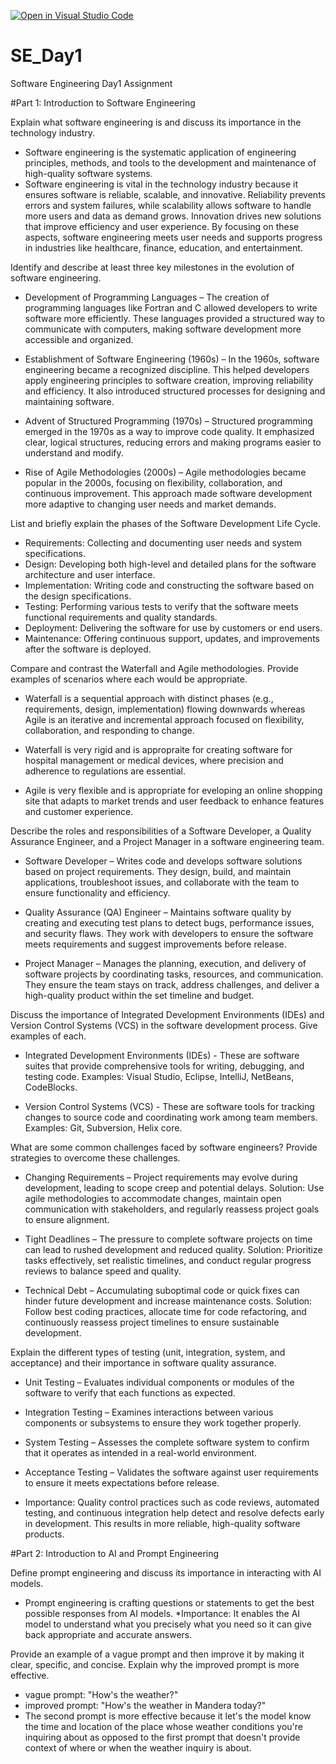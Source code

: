 [![Open in Visual Studio Code](https://classroom.github.com/assets/open-in-vscode-2e0aaae1b6195c2367325f4f02e2d04e9abb55f0b24a779b69b11b9e10269abc.svg)](https://classroom.github.com/online_ide?assignment_repo_id=18388997&assignment_repo_type=AssignmentRepo)
# SE_Day1
Software Engineering Day1 Assignment

#Part 1: Introduction to Software Engineering

Explain what software engineering is and discuss its importance in the technology industry.

* Software engineering is the systematic application of engineering principles, methods, and tools to the development and maintenance of high-quality software systems.
*  Software engineering is vital in the technology industry because it ensures software is reliable, scalable, and innovative. Reliability prevents errors and system failures, while scalability allows software to handle more users and data as demand grows. Innovation drives new solutions that improve efficiency and user experience. By focusing on these aspects, software engineering meets user needs and supports progress in industries like healthcare, finance, education, and entertainment.


Identify and describe at least three key milestones in the evolution of software engineering.

* Development of Programming Languages – The creation of programming languages like Fortran and C allowed developers to write software more efficiently. These languages provided a structured way to communicate with computers, making software development more accessible and organized.

* Establishment of Software Engineering (1960s) – In the 1960s, software engineering became a recognized discipline. This helped developers apply engineering principles to software creation, improving reliability and efficiency. It also introduced structured processes for designing and maintaining software.

* Advent of Structured Programming (1970s) – Structured programming emerged in the 1970s as a way to improve code quality. It emphasized clear, logical structures, reducing errors and making programs easier to understand and modify.

* Rise of Agile Methodologies (2000s) – Agile methodologies became popular in the 2000s, focusing on flexibility, collaboration, and continuous improvement. This approach made software development more adaptive to changing user needs and market demands.


List and briefly explain the phases of the Software Development Life Cycle.

* Requirements: Collecting and documenting user needs and system specifications.
* Design: Developing both high-level and detailed plans for the software architecture and user interface.
* Implementation: Writing code and constructing the software based on the design specifications.
* Testing: Performing various tests to verify that the software meets functional requirements and quality standards.
* Deployment: Delivering the software for use by customers or end users.
* Maintenance: Offering continuous support, updates, and improvements after the software is deployed.


Compare and contrast the Waterfall and Agile methodologies. Provide examples of scenarios where each would be appropriate.

* Waterfall is a sequential approach with distinct phases (e.g., requirements, design, implementation) flowing downwards whereas Agile is an iterative and incremental approach focused on flexibility, collaboration, and responding to change.

* Waterfall is very rigid and is appropraite for creating software for hospital management or medical devices, where precision and adherence to regulations are essential.

* Agile is very flexible and is appropriate for eveloping an online shopping site that adapts to market trends and user feedback to enhance features and customer experience.

Describe the roles and responsibilities of a Software Developer, a Quality Assurance Engineer, and a Project Manager in a software engineering team.

* Software Developer – Writes code and develops software solutions based on project requirements. They design, build, and maintain applications, troubleshoot issues, and collaborate with the team to ensure functionality and efficiency.

* Quality Assurance (QA) Engineer – Maintains software quality by creating and executing test plans to detect bugs, performance issues, and security flaws. They work with developers to ensure the software meets requirements and suggest improvements before release.

* Project Manager – Manages the planning, execution, and delivery of software projects by coordinating tasks, resources, and communication. They ensure the team stays on track, address challenges, and deliver a high-quality product within the set timeline and budget.

Discuss the importance of Integrated Development Environments (IDEs) and Version Control Systems (VCS) in the software development process. Give examples of each.

* Integrated Development Environments (IDEs) - These are software suites that provide comprehensive tools for writing, debugging, and testing code.
Examples: Visual Studio, Eclipse, IntelliJ, NetBeans, CodeBlocks.

* Version Control Systems (VCS) - These are software tools for tracking changes to source code and coordinating work among team members.
  Examples: Git, Subversion, Helix core.

What are some common challenges faced by software engineers? Provide strategies to overcome these challenges.

* Changing Requirements – Project requirements may evolve during development, leading to scope creep and potential delays.
Solution: Use agile methodologies to accommodate changes, maintain open communication with stakeholders, and regularly reassess project goals to ensure alignment.

* Tight Deadlines – The pressure to complete software projects on time can lead to rushed development and reduced quality.
Solution: Prioritize tasks effectively, set realistic timelines, and conduct regular progress reviews to balance speed and quality.

* Technical Debt – Accumulating suboptimal code or quick fixes can hinder future development and increase maintenance costs.
Solution: Follow best coding practices, allocate time for code refactoring, and continuously reassess project timelines to ensure sustainable development.

Explain the different types of testing (unit, integration, system, and acceptance) and their importance in software quality assurance.

* Unit Testing – Evaluates individual components or modules of the software to verify that each functions as expected.
* Integration Testing – Examines interactions between various components or subsystems to ensure they work together properly.
* System Testing – Assesses the complete software system to confirm that it operates as intended in a real-world environment.
* Acceptance Testing – Validates the software against user requirements to ensure it meets expectations before release.

* Importance: Quality control practices such as code reviews, automated testing, and continuous integration help detect and resolve defects early in development. This results in more reliable, high-quality software products.

#Part 2: Introduction to AI and Prompt Engineering

Define prompt engineering and discuss its importance in interacting with AI models.

* Prompt engineering is crafting questions or statements to get the best possible responses from AI models. 
*Importance: It enables the AI model to understand what you precisely what you need so it can give back appropriate and accurate answers.

Provide an example of a vague prompt and then improve it by making it clear, specific, and concise. Explain why the improved prompt is more effective.

* vague prompt: "How's the weather?"
* improved prompt: "How's the weather in Mandera today?"
* The second prompt is more effective because it let's the model know the time and location of the place whose weather conditions you're inquiring about as opposed to the first prompt that doesn't provide context of where or when the weather inquiry is about.
